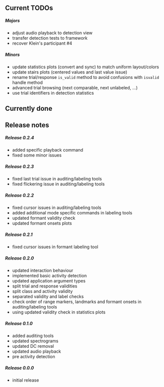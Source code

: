 Current TODOs
-------------

##### Majors

- adjust audio playback to detection view
- transfer detection tests to framework
- recover Klein's participant #4

##### Minors

- update statistics plots (convert and sync) to match uniform layout/colors
- update stairs plots (centered values and last value issue)
- rename trial/response `is_valid` method to avoid confusions with `isvalid` handle method
- advanced trial browsing (next comparable, next unlabeled, ...)
- use trial identifiers in detection statistics

Currently done
--------------

Release notes
-------------

##### Release 0.2.4

- added specific playback command
- fixed some minor issues

##### Release 0.2.3

- fixed last trial issue in auditing/labeling tools
- fixed flickering issue in auditing/labeling tools

##### Release 0.2.2

- fixed cursor issues in auditing/labeling tools
- added additional mode specific commands in labeling tools
- updated formant validity check
- updated formant onsets plots

##### Release 0.2.1

- fixed cursor issues in formant labeling tool

##### Release 0.2.0

- updated interaction behaviour
- implemented basic activity detection
- updated application argument types
- split trial and response validities
- split class and activity validity
- separated validity and label checks
- check order of range markers, landmarks and formant onsets in auditing/labeling tools
- using updated validity check in statistics plots

##### Release 0.1.0

- added auditing tools
- updated spectrograms
- updated DC removal
- updated audio playback
- pre activity detection

##### Release 0.0.0

- initial release

